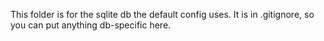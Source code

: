 This folder is for the sqlite db the default config uses.
It is in .gitignore, so you can put anything db-specific here.
